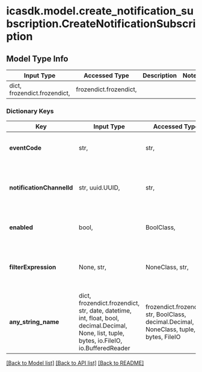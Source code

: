 # icasdk.model.create_notification_subscription.CreateNotificationSubscription

## Model Type Info
Input Type | Accessed Type | Description | Notes
------------ | ------------- | ------------- | -------------
dict, frozendict.frozendict,  | frozendict.frozendict,  |  | 

### Dictionary Keys
Key | Input Type | Accessed Type | Description | Notes
------------ | ------------- | ------------- | ------------- | -------------
**eventCode** | str,  | str,  | The event code to subscribe to | 
**notificationChannelId** | str, uuid.UUID,  | str,  | The ID of the notification channel used to send on | value must be a uuid
**enabled** | bool,  | BoolClass,  | Should this subscription be enabled or not? | 
**filterExpression** | None, str,  | NoneClass, str,  | To be used when a notification applies to specific conditions. | [optional] 
**any_string_name** | dict, frozendict.frozendict, str, date, datetime, int, float, bool, decimal.Decimal, None, list, tuple, bytes, io.FileIO, io.BufferedReader | frozendict.frozendict, str, BoolClass, decimal.Decimal, NoneClass, tuple, bytes, FileIO | any string name can be used but the value must be the correct type | [optional]

[[Back to Model list]](../../README.md#documentation-for-models) [[Back to API list]](../../README.md#documentation-for-api-endpoints) [[Back to README]](../../README.md)


